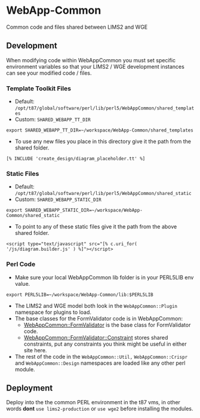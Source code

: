 WebApp-Common
=============

Common code and files shared between LIMS2 and WGE

## Development

When modifying code within WebAppCommon you must set specific environment variables so that your LIMS2 / WGE development instances can see your modified code / files.

### Template Toolkit Files
* Default:  `/opt/t87/global/software/perl/lib/perl5/WebAppCommon/shared_templates`
* Custom: `SHARED_WEBAPP_TT_DIR`

```
export SHARED_WEBAPP_TT_DIR=~/workspace/WebApp-Common/shared_templates
```

* To use any new files you place in this directory give it the path from the shared folder.

```
[% INCLUDE 'create_design/diagram_placeholder.tt' %]
```

### Static Files
* Default:  `/opt/t87/global/software/perl/lib/perl5/WebAppCommon/shared_static`
* Custom: `SHARED_WEBAPP_STATIC_DIR`

```
export SHARED_WEBAPP_STATIC_DIR=~/workspace/WebApp-Common/shared_static
```

* To point to any of these static files give it the path from the above shared folder.

```
<script type="text/javascript" src="[% c.uri_for( '/js/diagram.builder.js' ) %]"></script>
```

### Perl Code
* Make sure your local WebAppCommon lib folder is in your PERL5LIB env value.

```
export PERL5LIB=~/workspace/WebApp-Common/lib:$PERL5LIB
```

* The LIMS2 and WGE model both look in the `WebAppCommon::Plugin` namespace for plugins to load.
* The base classes for the FormValidator code is in WebAppCommon:
    * [WebAppCommon::FormValidator](https://github.com/htgt/WebApp-Common/blob/devel/lib/WebAppCommon/FormValidator.pm) is the base class for FormValidator code. 
    * [WebAppCommon::FormValidator::Constraint](https://github.com/htgt/WebApp-Common/blob/devel/lib/WebAppCommon/FormValidator/Constraint.pm) stores shared constraints, put any constraints you think might be useful in either site here.
* The rest of the code in the `WebAppCommon::Util,` `WebAppCommon::Crispr` and `WebAppCommon::Design` namespaces are loaded like any other perl module.

## Deployment

Deploy into the the common PERL environment in the t87 vms, in other words **dont** `use lims2-production` or `use wge2` before installing the modules.
